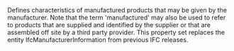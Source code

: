 ﻿Defines characteristics of manufactured products that may be given by the manufacturer. Note that the term 'manufactured' may also be used to refer to products that are supplied and identified by the supplier or that are assembled off site by a third party provider. 
This property set replaces the entity IfcManufacturerInformation from previous IFC releases.